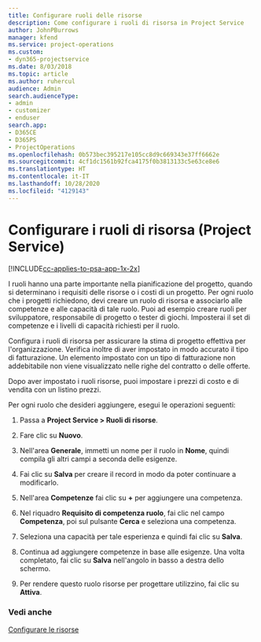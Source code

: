 ```yaml
---
title: Configurare ruoli delle risorse
description: Come configurare i ruoli di risorsa in Project Service
author: JohnPBurrows
manager: kfend
ms.service: project-operations
ms.custom:
- dyn365-projectservice
ms.date: 8/03/2018
ms.topic: article
ms.author: ruhercul
audience: Admin
search.audienceType:
- admin
- customizer
- enduser
search.app:
- D365CE
- D365PS
- ProjectOperations
ms.openlocfilehash: 0b573bec395217e105cc8d9c669343e37ff6662e
ms.sourcegitcommit: 4cf1dc1561b92fca4175f0b3813133c5e63ce8e6
ms.translationtype: HT
ms.contentlocale: it-IT
ms.lasthandoff: 10/28/2020
ms.locfileid: "4129143"
---
```

# <a name="configure-resource-roles-project-service"></a>Configurare i ruoli di risorsa (Project Service)

[!INCLUDE[cc-applies-to-psa-app-1x-2x](../includes/cc-applies-to-psa-app-1x-2x.md)]

I ruoli hanno una parte importante nella pianificazione del progetto, quando si determinano i requisiti delle risorse o i costi di un progetto. Per ogni ruolo che i progetti richiedono, devi creare un ruolo di risorsa e associarlo alle competenze e alle capacità di tale ruolo. Puoi ad esempio creare ruoli per sviluppatore, responsabile di progetto o tester di giochi. Imposterai il set di competenze e i livelli di capacità richiesti per il ruolo.  
  
 Configura i ruoli di risorsa per assicurare la stima di progetto effettiva per l'organizzazione.  Verifica inoltre di aver impostato in modo accurato il tipo di fatturazione. Un elemento impostato con un tipo di fatturazione non addebitabile non viene visualizzato nelle righe del contratto o delle offerte.  
  
 Dopo aver impostato i ruoli risorse, puoi impostare i prezzi di costo e di vendita con un listino prezzi.  
  
 Per ogni ruolo che desideri aggiungere, esegui le operazioni seguenti:  
  
1.  Passa a **Project Service > Ruoli di risorse**.  
  
2.  Fare clic su **Nuovo**.  
  
3.  Nell'area **Generale**, immetti un nome per il ruolo in **Nome**, quindi compila gli altri campi a seconda delle esigenze.  
  
4.  Fai clic su **Salva** per creare il record in modo da poter continuare a modificarlo.  
  
5.  Nell'area **Competenze** fai clic su **+** per aggiungere una competenza.  
  
6.  Nel riquadro **Requisito di competenza ruolo**, fai clic nel campo **Competenza**, poi sul pulsante **Cerca** e seleziona una competenza.  
  
7.  Seleziona una capacità per tale esperienza e quindi fai clic su **Salva**.  
  
8.  Continua ad aggiungere competenze in base alle esigenze. Una volta completato, fai clic su **Salva** nell'angolo in basso a destra dello schermo.  
  
9. Per rendere questo ruolo risorse per progettare utilizzino, fai clic su **Attiva**.  
  
### <a name="see-also"></a>Vedi anche  
 [Configurare le risorse](../psa/set-up-resources.md)
